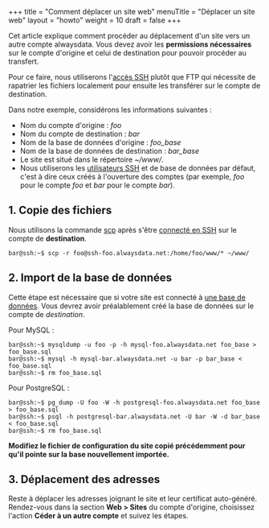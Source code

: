 +++
title = "Comment déplacer un site web"
menuTitle = "Déplacer un site web"
layout = "howto"
weight = 10
draft = false
+++

Cet article explique comment procéder au déplacement d'un site vers un autre compte alwaysdata. Vous devez avoir les **permissions nécessaires** sur le compte d'origine et celui de destination pour pouvoir procéder au transfert.

Pour ce faire, nous utiliserons l'[accès SSH]() plutôt que FTP qui nécessite de rapatrier les fichiers localement pour ensuite les transférer sur le compte de destination.

Dans notre exemple, considérons les informations suivantes :

- Nom du compte d'origine : _foo_
- Nom du compte de destination : _bar_
- Nom de la base de données d'origine : _foo\_base_
- Nom de la base de données de destination : _bar\_base_
- Le site est situé dans le répertoire _~/www/_.
- Nous utiliserons les [utilisateurs SSH]() et de base de données par défaut, c'est à dire ceux créés à l'ouverture des comptes (par exemple, _foo_ pour le compte _foo_ et _bar_ pour le compte _bar_).


## 1. Copie des fichiers

Nous utilisons la commande [scp](https://linux.die.net/man/1/scp "scp") après s'être [connecté en SSH]() sur le compte de **destination**.

```
bar@ssh:~$ scp -r foo@ssh-foo.alwaysdata.net:/home/foo/www/* ~/www/
```

## 2. Import de la base de données

Cette étape est nécessaire que si votre site est connecté à [une base de données]().
Vous devrez avoir préalablement créé la base de données sur le compte de _destination_.

Pour MySQL :

```
bar@ssh:~$ mysqldump -u foo -p -h mysql-foo.alwaysdata.net foo_base > foo_base.sql
bar@ssh:~$ mysql -h mysql-bar.alwaysdata.net -u bar -p bar_base < foo_base.sql
bar@ssh:~$ rm foo_base.sql
```

Pour PostgreSQL :

```
bar@ssh:~$ pg_dump -U foo -W -h postgresql-foo.alwaysdata.net foo_base > foo_base.sql
bar@ssh:~$ psql -h postgresql-bar.alwaysdata.net -U bar -W -d bar_base < foo_base.sql
bar@ssh:~$ rm foo_base.sql
```

**Modifiez le fichier de configuration du site copié précédemment pour qu'il pointe sur la base nouvellement importée.**

 
## 3. Déplacement des adresses

Reste à déplacer les adresses joignant le site et leur certificat auto-généré.
Rendez-vous dans la section **Web > Sites** du compte d'origine, choisissez l'action **Céder à un autre compte** et suivez les étapes.

